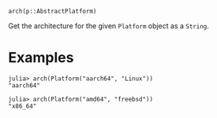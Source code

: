 ```
arch(p::AbstractPlatform)
```

Get the architecture for the given `Platform` object as a `String`.

# Examples

```jldoctest
julia> arch(Platform("aarch64", "Linux"))
"aarch64"

julia> arch(Platform("amd64", "freebsd"))
"x86_64"
```
